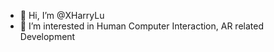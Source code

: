 - 👋 Hi, I’m @XHarryLu
- 👀 I’m interested in Human Computer Interaction, AR related Development


<!---
XHarryLu/XHarryLu is a ✨ special ✨ repository because its `README.md` (this file) appears on your GitHub profile.
You can click the Preview link to take a look at your changes.
--->
